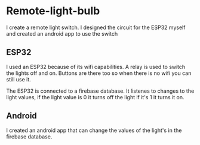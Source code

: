 # Remote-light-bulb

I create a remote light switch. I designed the circuit for the ESP32 myself and created an android app to use the switch

## ESP32

I used an ESP32 because of its wifi capabilities. A relay is used to switch the lights off and on. Buttons are there too so when there is no wifi you can still use it.

The ESP32 is connected to a firebase database. It listenes to changes to the light values, if the light value is 0 it turns off the light if it's 1 it turns it on.

## Android

I created an android app that can change the values of the light's in the firebase database.


